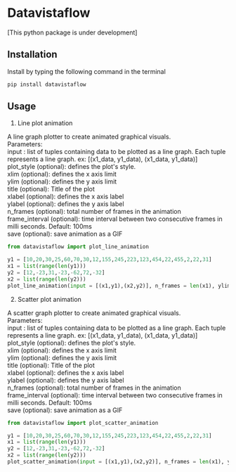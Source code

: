 # Datavistaflow
[This python package is under development]
## Installation
Install by typing the following command in the terminal
```python
pip install datavistaflow
```
## Usage
1) Line plot animation

A line graph plotter to create animated graphical visuals.<br />
Parameters:<br />
input : list of tuples containing data to be plotted as a line graph. Each tuple represents a line graph. ex: [(x1_data, y1_data), (x1_data, y1_data)]<br />
plot_style (optional): defines the plot's style. <br />
xlim (optional): defines the x axis limit<br />
ylim (optional): defines the y axis limit<br />
title (optional): Title of the plot<br />
xlabel (optional): defines the x axis label<br />
ylabel (optional): defines the y axis label<br />
n_frames (optional): total number of frames in the animation<br />
frame_interval (optional): time interval between two consecutive frames in milli seconds. Default: 100ms<br />
save (optional): save animation as a GIF<br />

```python
from datavistaflow import plot_line_animation

y1 = [10,20,30,25,60,70,30,12,155,245,223,123,454,22,455,2,22,31]
x1 = list(range(len(y1)))
y2 = [12,-23,31,-23,-62,72,-32]
x2 = list(range(len(y2)))
plot_line_animation(input = [(x1,y1),(x2,y2)], n_frames = len(x1), ylim=[-100,500], xlim=[0,20], xlabel = 'x axis', ylabel = 'y axis', title= 'Test', legend_label= ['y1', 'y2'], plot_style = 'ggplot', save = True, save_animation_name='line_test_animation.gif')
```
2) Scatter plot animation<br />

A scatter graph plotter to create animated graphical visuals.<br />
Parameters:<br />
input : list of tuples containing data to be plotted as a line graph. Each tuple represents a line graph. ex: [(x1_data, y1_data), (x1_data, y1_data)]<br />
plot_style (optional): defines the plot's style. <br />
xlim (optional): defines the x axis limit<br />
ylim (optional): defines the y axis limit<br />
title (optional): Title of the plot<br />
xlabel (optional): defines the x axis label<br />
ylabel (optional): defines the y axis label<br />
n_frames (optional): total number of frames in the animation<br />
frame_interval (optional): time interval between two consecutive frames in milli seconds. Default: 100ms<br />
save (optional): save animation as a GIF<br />
```python
from datavistaflow import plot_scatter_animation

y1 = [10,20,30,25,60,70,30,12,155,245,223,123,454,22,455,2,22,31]
x1 = list(range(len(y1)))
y2 = [12,-23,31,-23,-62,72,-32]
x2 = list(range(len(y2)))
plot_scatter_animation(input = [(x1,y1),(x2,y2)], n_frames = len(x1), ylim=[-100,500], xlim=[0,20], xlabel = 'x axis', ylabel = 'y axis', title= 'Test', legend_label= ['y1', 'y2'], plot_style = 'ggplot', save = True, save_animation_name='line_test_animation.gif')
```
